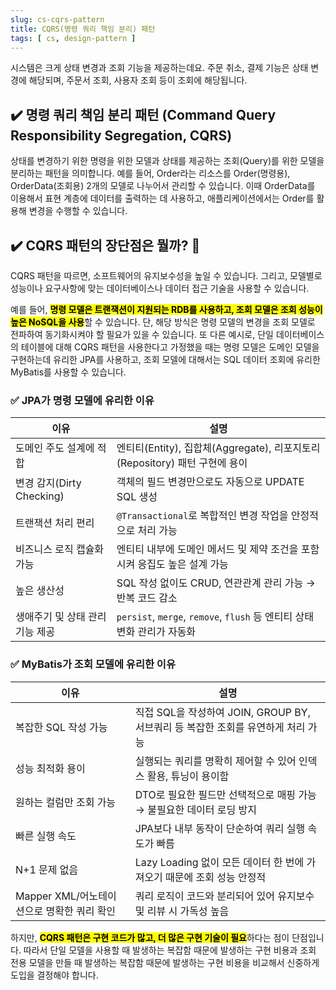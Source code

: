 ```yaml
---
slug: cs-cqrs-pattern
title: CQRS(명령 쿼리 책임 분리) 패턴
tags: [ cs, design-pattern ]
---
```


시스템은 크게 상태 변경과 조회 기능을 제공하는데요. 주문 취소, 결제 기능은 상태 변경에 해당되며, 주문서 조회, 사용자 조회 등이 조회에 해당됩니다.

## ✔️ 명령 쿼리 책임 분리 패턴 (Command Query Responsibility Segregation, CQRS)
상태를 변경하기 위한 명령을 위한 모델과 상태를 제공하는 조회(Query)를 위한 모델을 분리하는 패턴을 의미합니다. 예를 들어, Order라는 리소스를 Order(명령용), OrderData(조회용) 2개의 모델로 나누어서 관리할 수 있습니다. 이때 OrderData를 이용해서 표현 계층에 데이터를 출력하는 데 사용하고, 애플리케이션에서는 Order를 활용해 변경을 수행할 수 있습니다.

## ✔️ CQRS 패턴의 장단점은 뭘까? 🤔
CQRS 패턴을 따르면, 소프트웨어의 유지보수성을 높일 수 있습니다. 그리고, 모델별로 성능이나 요구사항에 맞는 데이터베이스나 데이터 접근 기술을 사용할 수 있습니다.

예를 들어, <mark>**명령 모델은 트랜잭션이 지원되는 RDB를 사용하고, 조회 모델은 조회 성능이 높은 NoSQL을 사용**</mark>할 수 있습니다. 단, 해당 방식은 명령 모델의 변경을 조회 모델로 전파하여 동기화시켜야 할 필요가 있을 수 있습니다. 또 다른 예시로, 단일 데이터베이스의 테이블에 대해 CQRS 패턴을 사용한다고 가정했을 때는 명령 모델은 도메인 모델을 구현하는데 유리한 JPA를 사용하고, 조회 모델에 대해서는 SQL 데이터 조회에 유리한 MyBatis를 사용할 수 있습니다.

### ✅ JPA가 명령 모델에 유리한 이유
| 이유                 | 설명                                                                 |
|---------------------|----------------------------------------------------------------------|
| 도메인 주도 설계에 적합     | 엔티티(Entity), 집합체(Aggregate), 리포지토리(Repository) 패턴 구현에 용이 |
| 변경 감지(Dirty Checking) | 객체의 필드 변경만으로도 자동으로 UPDATE SQL 생성                      |
| 트랜잭션 처리 편리        | `@Transactional`로 복합적인 변경 작업을 안정적으로 처리 가능            |
| 비즈니스 로직 캡슐화 가능    | 엔티티 내부에 도메인 메서드 및 제약 조건을 포함시켜 응집도 높은 설계 가능 |
| 높은 생산성            | SQL 작성 없이도 CRUD, 연관관계 관리 가능 → 반복 코드 감소               |
| 생애주기 및 상태 관리 기능 제공 | `persist`, `merge`, `remove`, `flush` 등 엔티티 상태 변화 관리가 자동화  |

### ✅ MyBatis가 조회 모델에 유리한 이유
| 이유                    | 설명                                                                 |
|-------------------------|----------------------------------------------------------------------|
| 복잡한 SQL 작성 가능        | 직접 SQL을 작성하여 JOIN, GROUP BY, 서브쿼리 등 복잡한 조회를 유연하게 처리 가능 |
| 성능 최적화 용이            | 실행되는 쿼리를 명확히 제어할 수 있어 인덱스 활용, 튜닝이 용이함               |
| 원하는 컬럼만 조회 가능        | DTO로 필요한 필드만 선택적으로 매핑 가능 → 불필요한 데이터 로딩 방지           |
| 빠른 실행 속도             | JPA보다 내부 동작이 단순하여 쿼리 실행 속도가 빠름                              |
| N+1 문제 없음            | Lazy Loading 없이 모든 데이터 한 번에 가져오기 때문에 조회 성능 안정적           |
| Mapper XML/어노테이션으로 명확한 쿼리 확인 | 쿼리 로직이 코드와 분리되어 있어 유지보수 및 리뷰 시 가독성 높음              |

하지만, <mark>**CQRS 패턴은 구현 코드가 많고, 더 많은 구현 기술이 필요**</mark>하다는 점이 단점입니다. 따라서 단일 모델을 사용할 때 발생하는 복잡함 때문에 발생하는 구현 비용과 조회 전용 모델을 만들 때 발생하는 복잡함 때문에 발생하는 구현 비용을 비교해서 신중하게 도입을 결정해야 합니다.